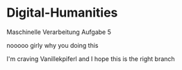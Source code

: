 # Digital-Humanities
Maschinelle Verarbeitung
Aufgabe 5

nooooo girly why you doing this

I'm craving Vanillekpiferl and I hope this is the right branch
